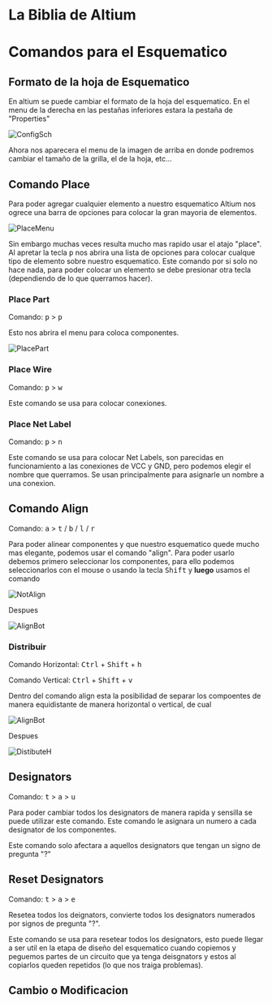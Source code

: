 <h1>La Biblia de Altium</h1>

# Comandos para el Esquematico

## Formato de la hoja de Esquematico

En altium se puede cambiar el formato de la hoja del esquematico. En el menu de la derecha en las pestañas inferiores estara la pestaña de "Properties"

![ConfigSch](./Fotos/ConfigSch.png)

Ahora nos aparecera el menu de la imagen de arriba en donde podremos cambiar el tamaño de la grilla, el de la hoja, etc...

## Comando Place

Para poder agregar cualquier elemento a nuestro esquematico Altium nos ogrece una barra de opciones para colocar la gran mayoria de elementos. 

![PlaceMenu](./Fotos/PlaceMenu.png)

Sin embargo muchas veces resulta mucho mas rapido usar el atajo "place". Al apretar la tecla <kbd>p</kbd> nos abrira una lista de opciones para colocar cualque tipo de elemento sobre nuestro esquematico. Este comando por si solo no hace nada, para poder colocar un elemento se debe presionar otra tecla (dependiendo de lo que querramos hacer).

### Place Part

Comando: <kbd>p</kbd> > <kbd>p</kbd>

Esto nos abrira el menu para coloca componentes.

![PlacePart](./Fotos/PlacePart.png)

### Place Wire

Comando: <kbd>p</kbd> > <kbd>w</kbd>

Este comando se usa para colocar conexiones.

### Place Net Label

Comando: <kbd>p</kbd> > <kbd>n</kbd>

Este comando se usa para colocar Net Labels, son parecidas en funcionamiento a las conexiones de VCC y GND, pero podemos elegir el nombre que querramos. Se usan principalmente para asignarle un nombre a una conexion.

## Comando Align

Comando: <kbd>a</kbd> > <kbd>t</kbd> / <kbd>b</kbd> / <kbd>l</kbd> / <kbd>r</kbd>

Para poder alinear componentes y que nuestro esquematico quede mucho mas elegante, podemos usar el comando "align". Para poder usarlo debemos primero seleccionar los componentes, para ello podemos seleccionarlos con el mouse o usando la tecla <kbd>Shift</kbd> y **luego** usamos el comando

![NotAlign](./Fotos/NotAlign.png)

Despues

![AlignBot](./Fotos/AlignBot.png)


### Distribuir

Comando Horizontal: <kbd>Ctrl</kbd> + <kbd>Shift</kbd> + <kbd>h</kbd>

Comando Vertical: <kbd>Ctrl</kbd> + <kbd>Shift</kbd> + <kbd>v</kbd>

Dentro del comando align esta la posibilidad de separar los compoentes de manera equidistante de manera horizontal o vertical, de cual

![AlignBot](./Fotos/AlignBot.png)

Despues

![DistibuteH](./Fotos/DistributeH.png)

## Designators

Comando: <kbd>t</kbd> > <kbd>a</kbd> > <kbd>u</kbd>

Para poder cambiar todos los designators de manera rapida y sensilla se puede utilizar este comando. Este comando le asignara un numero a cada designator de los componentes. 

Este comando solo afectara a aquellos designators que tengan un signo de pregunta "?"

## Reset Designators

Comando: <kbd>t</kbd> > <kbd>a</kbd> > <kbd>e</kbd>

Resetea todos los deignators, convierte todos los designators numerados por signos de pregunta "?".

Este comando se usa para resetear todos los designators, esto puede llegar a ser util en la etapa de diseño del esquematico cuando copiemos y peguemos partes de un circuito que ya tenga deisgnators y estos al copiarlos queden repetidos (lo que nos traiga problemas).

## Cambio o Modificacion 